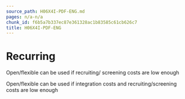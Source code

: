 ```yaml
---
source_path: H06X4I-PDF-ENG.md
pages: n/a-n/a
chunk_id: f6b5a7b337ec87e361328ac1b83585c61cb626c7
title: H06X4I-PDF-ENG
---
```

# Recurring

Open/flexible can be used if recruiting/ screening costs are low enough

Open/flexible can be used if integration costs and recruiting/screening costs are low enough
